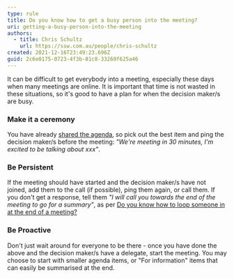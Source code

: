 ```yaml
---
type: rule
title: Do you know how to get a busy person into the meeting?
uri: getting-a-busy-person-into-the-meeting
authors:
  - title: Chris Schultz
    url: https://ssw.com.au/people/chris-schultz
created: 2021-12-16T23:49:23.696Z
guid: 2c6e0175-0723-4f3b-81c8-33260f625a46
---
```

It can be difficult to get everybody into a meeting, especially these days when many meetings are online. It is important that time is not wasted in these situations, so it's good to have a plan for when the decision maker/s are busy.

<!--endintro-->

### Make it a ceremony

You have already [shared the agenda](https://www.ssw.com.au/rules/share-the-agenda), so pick out the best item and ping the decision maker/s before the meeting: *"We're meeting in 30 minutes, I'm excited to be talking about xxx"*.

### Be Persistent

If the meeting should have started and the decision maker/s have not joined, add them to the call (if possible), ping them again, or call them. If you don't get a response, tell them *"I will call you towards the end of the meeting to go for a summary"*, as per [Do you know how to loop someone in at the end of a meeting?](https://www.ssw.com.au/rules/loop-someone-in)

### Be Proactive

Don't just wait around for everyone to be there - once you have done the above and the decision maker/s have a delegate, start the meeting. You may choose to start with smaller agenda items, or "For information" items that can easily be summarised at the end.
